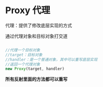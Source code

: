 # Proxy 代理

代理：提供了修改底层实现的方式

通过代理对象和目标对象打交道

```js

//代理一个目标对象
//target：目标对象
//handler：是一个普通对象，其中可以重写底层实现
//返回一个代理对象
new Proxy(target, handler)
```

**所有反射里面的方法都可以重写**
